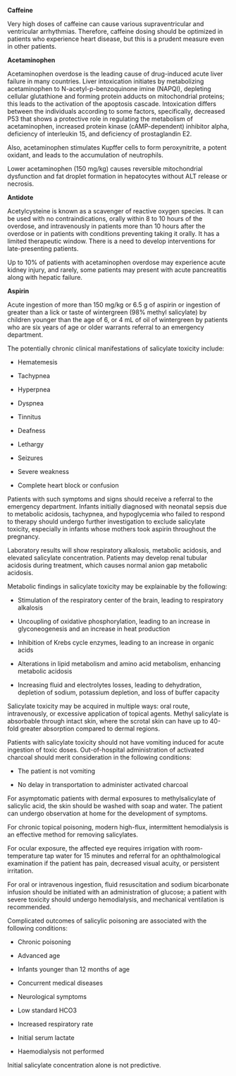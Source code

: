 **Caffeine**

Very high doses of caffeine can cause various supraventricular and ventricular arrhythmias. Therefore, caffeine dosing should be optimized in patients who experience heart disease, but this is a prudent measure even in other patients.

**Acetaminophen**

Acetaminophen overdose is the leading cause of drug-induced acute liver failure in many countries. Liver intoxication initiates by metabolizing acetaminophen to N-acetyl-p-benzoquinone imine (NAPQI), depleting cellular glutathione and forming protein adducts on mitochondrial proteins; this leads to the activation of the apoptosis cascade. Intoxication differs between the individuals according to some factors, specifically, decreased P53 that shows a protective role in regulating the metabolism of acetaminophen, increased protein kinase (cAMP-dependent) inhibitor alpha, deficiency of interleukin 15, and deficiency of prostaglandin E2.

Also, acetaminophen stimulates Kupffer cells to form peroxynitrite, a potent oxidant, and leads to the accumulation of neutrophils.

Lower acetaminophen (150 mg/kg) causes reversible mitochondrial dysfunction and fat droplet formation in hepatocytes without ALT release or necrosis.

**Antidote**

Acetylcysteine is known as a scavenger of reactive oxygen species. It can be used with no contraindications, orally within 8 to 10 hours of the overdose, and intravenously in patients more than 10 hours after the overdose or in patients with conditions preventing taking it orally. It has a limited therapeutic window. There is a need to develop interventions for late-presenting patients.

Up to 10% of patients with acetaminophen overdose may experience acute kidney injury, and rarely, some patients may present with acute pancreatitis along with hepatic failure.

**Aspirin**

Acute ingestion of more than 150 mg/kg or 6.5 g of aspirin or ingestion of greater than a lick or taste of wintergreen (98% methyl salicylate) by children younger than the age of 6, or 4 mL of oil of wintergreen by patients who are six years of age or older warrants referral to an emergency department.

The potentially chronic clinical manifestations of salicylate toxicity include:

- Hematemesis

- Tachypnea

- Hyperpnea

- Dyspnea

- Tinnitus

- Deafness

- Lethargy

- Seizures

- Severe weakness

- Complete heart block or confusion

Patients with such symptoms and signs should receive a referral to the emergency department. Infants initially diagnosed with neonatal sepsis due to metabolic acidosis, tachypnea, and hypoglycemia who failed to respond to therapy should undergo further investigation to exclude salicylate toxicity, especially in infants whose mothers took aspirin throughout the pregnancy.

Laboratory results will show respiratory alkalosis, metabolic acidosis, and elevated salicylate concentration. Patients may develop renal tubular acidosis during treatment, which causes normal anion gap metabolic acidosis.

Metabolic findings in salicylate toxicity may be explainable by the following:

- Stimulation of the respiratory center of the brain, leading to respiratory alkalosis

- Uncoupling of oxidative phosphorylation, leading to an increase in glyconeogenesis and an increase in heat production

- Inhibition of Krebs cycle enzymes, leading to an increase in organic acids

- Alterations in lipid metabolism and amino acid metabolism, enhancing metabolic acidosis

- Increasing fluid and electrolytes losses, leading to dehydration, depletion of sodium, potassium depletion, and loss of buffer capacity

Salicylate toxicity may be acquired in multiple ways: oral route, intravenously, or excessive application of topical agents. Methyl salicylate is absorbable through intact skin, where the scrotal skin can have up to 40-fold greater absorption compared to dermal regions.

Patients with salicylate toxicity should not have vomiting induced for acute ingestion of toxic doses. Out-of-hospital administration of activated charcoal should merit consideration in the following conditions:

- The patient is not vomiting

- No delay in transportation to administer activated charcoal

For asymptomatic patients with dermal exposures to methylsalicylate of salicylic acid, the skin should be washed with soap and water. The patient can undergo observation at home for the development of symptoms.

For chronic topical poisoning, modern high-flux, intermittent hemodialysis is an effective method for removing salicylates.

For ocular exposure, the affected eye requires irrigation with room-temperature tap water for 15 minutes and referral for an ophthalmological examination if the patient has pain, decreased visual acuity, or persistent irritation.

For oral or intravenous ingestion, fluid resuscitation and sodium bicarbonate infusion should be initiated with an administration of glucose; a patient with severe toxicity should undergo hemodialysis, and mechanical ventilation is recommended.

Complicated outcomes of salicylic poisoning are associated with the following conditions:

- Chronic poisoning

- Advanced age

- Infants younger than 12 months of age

- Concurrent medical diseases

- Neurological symptoms

- Low standard HCO3

- Increased respiratory rate

- Initial serum lactate

- Haemodialysis not performed

Initial salicylate concentration alone is not predictive.